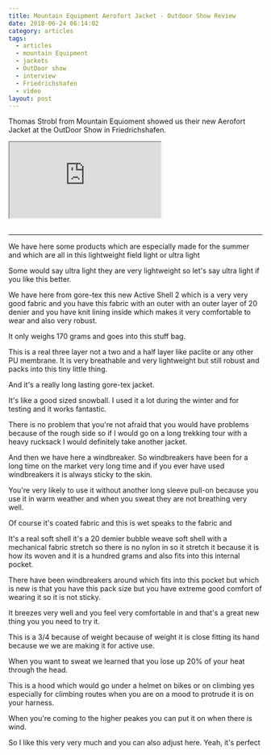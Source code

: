 ```yaml
---
title: Mountain Equipment Aerofort Jacket - Outdoor Show Review
date: 2018-06-24 06:14:02
category: articles
tags:
  - articles
  - mountain Equipment
  - jackets
  - OutDoor show
  - interview
  - Friedrichshafen
  - video
layout: post
---
```


Thomas Strobl from Mountain Equioment showed us their new Aerofort Jacket at the OutDoor Show in Friedrichshafen.

<div class="embed-responsive embed-responsive-16by9">
    <iframe class="embed-responsive-item" src="https://www.youtube.com/embed/QokQI-YHedQ"></iframe>
</div>
<br>
<!--more-->

---

We have here some products which are especially made for the summer and which are all in this lightweight field light or ultra light

Some would say ultra light they are very lightweight so let's say
ultra light if you like this better.

We have here from gore-tex this new Active Shell 2 which is a very very good fabric and you have this fabric with an outer with an outer layer of 20 denier and you have knit lining inside which makes it very comfortable to wear and also very robust.

It only weighs 170 grams and goes into this stuff bag.

This is a real three layer not a two and a half
layer like paclite or any other PU membrane. It is very breathable
and very lightweight but still robust and packs into this
tiny little thing.

And it's a really long lasting gore-tex jacket.

It's like a good sized snowball. I used it a lot
during the winter and for testing and it works fantastic.

There is no problem that you're not afraid that you would have problems
because of the rough side so if I would go on a long trekking tour with a heavy rucksack I would definitely take another jacket.

And then we have here a windbreaker. So windbreakers have been for a long time on the market very long time and if you ever have used windbreakers it is always sticky to the skin.

You're very likely to use it without another long sleeve pull-on because you use it in warm weather and when you sweat they are not breathing very well.

Of course it's coated fabric and this is wet speaks to the fabric and

It's a real soft shell it's a 20 demier bubble weave soft shell with a mechanical fabric stretch so there is no nylon in so it stretch it because it is how its woven and it is a hundred grams and also fits into this internal pocket.

There have been windbreakers around which fits into this pocket but which is new is that you have this pack size but you have extreme good comfort of wearing it so it is not sticky.

It breezes very well and you feel very comfortable in and that's a great new thing you you need to try it.

This is a 3/4 because of weight because of weight it is close fitting its hand because we we are making it for active use.

When you want to sweat we learned that you lose up 20% of
your heat through the head.

This is a hood which would go under a helmet
on bikes or on climbing yes especially for climbing routes when you are on a mood to protrude it is on your harness.

When you're coming to the higher peakes you can put it on when there is wind.

So I like this very very much and you can also adjust here. Yeah,
it's perfect
